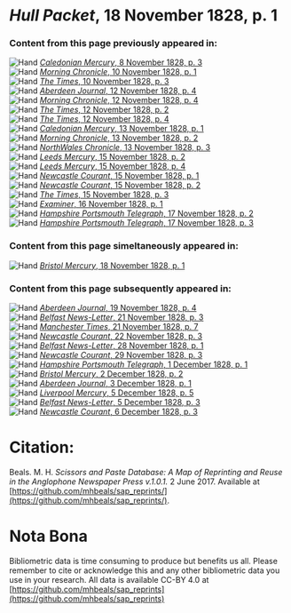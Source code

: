 # *Hull Packet*, 18 November 1828, p. 1  
  
### Content from this page previously appeared in:  
![Hand](http://scissorsandpaste.net/wp-content/uploads/2017/06/smallhandpointer.png) [*Caledonian Mercury*, 8 November 1828, p. 3](https://mhbeals.github.io/sap_html/Caledonian-Mercury/Caledonian-Mercury-8-November-1828-p-3)  
![Hand](http://scissorsandpaste.net/wp-content/uploads/2017/06/smallhandpointer.png) [*Morning Chronicle*, 10 November 1828, p. 1](https://mhbeals.github.io/sap_html/Morning-Chronicle/Morning-Chronicle-10-November-1828-p-1)  
![Hand](http://scissorsandpaste.net/wp-content/uploads/2017/06/smallhandpointer.png) [*The Times*, 10 November 1828, p. 3](https://mhbeals.github.io/sap_html/The-Times/The-Times-10-November-1828-p-3)  
![Hand](http://scissorsandpaste.net/wp-content/uploads/2017/06/smallhandpointer.png) [*Aberdeen Journal*, 12 November 1828, p. 4](https://mhbeals.github.io/sap_html/Aberdeen-Journal/Aberdeen-Journal-12-November-1828-p-4)  
![Hand](http://scissorsandpaste.net/wp-content/uploads/2017/06/smallhandpointer.png) [*Morning Chronicle*, 12 November 1828, p. 4](https://mhbeals.github.io/sap_html/Morning-Chronicle/Morning-Chronicle-12-November-1828-p-4)  
![Hand](http://scissorsandpaste.net/wp-content/uploads/2017/06/smallhandpointer.png) [*The Times*, 12 November 1828, p. 2](https://mhbeals.github.io/sap_html/The-Times/The-Times-12-November-1828-p-2)  
![Hand](http://scissorsandpaste.net/wp-content/uploads/2017/06/smallhandpointer.png) [*The Times*, 12 November 1828, p. 4](https://mhbeals.github.io/sap_html/The-Times/The-Times-12-November-1828-p-4)  
![Hand](http://scissorsandpaste.net/wp-content/uploads/2017/06/smallhandpointer.png) [*Caledonian Mercury*, 13 November 1828, p. 1](https://mhbeals.github.io/sap_html/Caledonian-Mercury/Caledonian-Mercury-13-November-1828-p-1)  
![Hand](http://scissorsandpaste.net/wp-content/uploads/2017/06/smallhandpointer.png) [*Morning Chronicle*, 13 November 1828, p. 2](https://mhbeals.github.io/sap_html/Morning-Chronicle/Morning-Chronicle-13-November-1828-p-2)  
![Hand](http://scissorsandpaste.net/wp-content/uploads/2017/06/smallhandpointer.png) [*NorthWales Chronicle*, 13 November 1828, p. 3](https://mhbeals.github.io/sap_html/NorthWales-Chronicle/NorthWales-Chronicle-13-November-1828-p-3)  
![Hand](http://scissorsandpaste.net/wp-content/uploads/2017/06/smallhandpointer.png) [*Leeds Mercury*, 15 November 1828, p. 2](https://mhbeals.github.io/sap_html/Leeds-Mercury/Leeds-Mercury-15-November-1828-p-2)  
![Hand](http://scissorsandpaste.net/wp-content/uploads/2017/06/smallhandpointer.png) [*Leeds Mercury*, 15 November 1828, p. 4](https://mhbeals.github.io/sap_html/Leeds-Mercury/Leeds-Mercury-15-November-1828-p-4)  
![Hand](http://scissorsandpaste.net/wp-content/uploads/2017/06/smallhandpointer.png) [*Newcastle Courant*, 15 November 1828, p. 1](https://mhbeals.github.io/sap_html/Newcastle-Courant/Newcastle-Courant-15-November-1828-p-1)  
![Hand](http://scissorsandpaste.net/wp-content/uploads/2017/06/smallhandpointer.png) [*Newcastle Courant*, 15 November 1828, p. 2](https://mhbeals.github.io/sap_html/Newcastle-Courant/Newcastle-Courant-15-November-1828-p-2)  
![Hand](http://scissorsandpaste.net/wp-content/uploads/2017/06/smallhandpointer.png) [*The Times*, 15 November 1828, p. 3](https://mhbeals.github.io/sap_html/The-Times/The-Times-15-November-1828-p-3)  
![Hand](http://scissorsandpaste.net/wp-content/uploads/2017/06/smallhandpointer.png) [*Examiner*, 16 November 1828, p. 1](https://mhbeals.github.io/sap_html/Examiner/Examiner-16-November-1828-p-1)  
![Hand](http://scissorsandpaste.net/wp-content/uploads/2017/06/smallhandpointer.png) [*Hampshire Portsmouth Telegraph*, 17 November 1828, p. 2](https://mhbeals.github.io/sap_html/Hampshire-Portsmouth-Telegraph/Hampshire-Portsmouth-Telegraph-17-November-1828-p-2)  
![Hand](http://scissorsandpaste.net/wp-content/uploads/2017/06/smallhandpointer.png) [*Hampshire Portsmouth Telegraph*, 17 November 1828, p. 3](https://mhbeals.github.io/sap_html/Hampshire-Portsmouth-Telegraph/Hampshire-Portsmouth-Telegraph-17-November-1828-p-3)  
  
### Content from this page simeltaneously appeared in:  
![Hand](http://scissorsandpaste.net/wp-content/uploads/2017/06/smallhandpointer.png) [*Bristol Mercury*, 18 November 1828, p. 1](https://mhbeals.github.io/sap_html/Bristol-Mercury/Bristol-Mercury-18-November-1828-p-1)  
  
### Content from this page subsequently appeared in:  
![Hand](http://scissorsandpaste.net/wp-content/uploads/2017/06/smallhandpointer.png) [*Aberdeen Journal*, 19 November 1828, p. 4](https://mhbeals.github.io/sap_html/Aberdeen-Journal/Aberdeen-Journal-19-November-1828-p-4)  
![Hand](http://scissorsandpaste.net/wp-content/uploads/2017/06/smallhandpointer.png) [*Belfast News-Letter*, 21 November 1828, p. 3](https://mhbeals.github.io/sap_html/Belfast-News-Letter/Belfast-News-Letter-21-November-1828-p-3)  
![Hand](http://scissorsandpaste.net/wp-content/uploads/2017/06/smallhandpointer.png) [*Manchester Times*, 21 November 1828, p. 7](https://mhbeals.github.io/sap_html/Manchester-Times/Manchester-Times-21-November-1828-p-7)  
![Hand](http://scissorsandpaste.net/wp-content/uploads/2017/06/smallhandpointer.png) [*Newcastle Courant*, 22 November 1828, p. 3](https://mhbeals.github.io/sap_html/Newcastle-Courant/Newcastle-Courant-22-November-1828-p-3)  
![Hand](http://scissorsandpaste.net/wp-content/uploads/2017/06/smallhandpointer.png) [*Belfast News-Letter*, 28 November 1828, p. 1](https://mhbeals.github.io/sap_html/Belfast-News-Letter/Belfast-News-Letter-28-November-1828-p-1)  
![Hand](http://scissorsandpaste.net/wp-content/uploads/2017/06/smallhandpointer.png) [*Newcastle Courant*, 29 November 1828, p. 3](https://mhbeals.github.io/sap_html/Newcastle-Courant/Newcastle-Courant-29-November-1828-p-3)  
![Hand](http://scissorsandpaste.net/wp-content/uploads/2017/06/smallhandpointer.png) [*Hampshire Portsmouth Telegraph*, 1 December 1828, p. 1](https://mhbeals.github.io/sap_html/Hampshire-Portsmouth-Telegraph/Hampshire-Portsmouth-Telegraph-1-December-1828-p-1)  
![Hand](http://scissorsandpaste.net/wp-content/uploads/2017/06/smallhandpointer.png) [*Bristol Mercury*, 2 December 1828, p. 2](https://mhbeals.github.io/sap_html/Bristol-Mercury/Bristol-Mercury-2-December-1828-p-2)  
![Hand](http://scissorsandpaste.net/wp-content/uploads/2017/06/smallhandpointer.png) [*Aberdeen Journal*, 3 December 1828, p. 1](https://mhbeals.github.io/sap_html/Aberdeen-Journal/Aberdeen-Journal-3-December-1828-p-1)  
![Hand](http://scissorsandpaste.net/wp-content/uploads/2017/06/smallhandpointer.png) [*Liverpool Mercury*, 5 December 1828, p. 5](https://mhbeals.github.io/sap_html/Liverpool-Mercury/Liverpool-Mercury-5-December-1828-p-5)  
![Hand](http://scissorsandpaste.net/wp-content/uploads/2017/06/smallhandpointer.png) [*Belfast News-Letter*, 5 December 1828, p. 3](https://mhbeals.github.io/sap_html/Belfast-News-Letter/Belfast-News-Letter-5-December-1828-p-3)  
![Hand](http://scissorsandpaste.net/wp-content/uploads/2017/06/smallhandpointer.png) [*Newcastle Courant*, 6 December 1828, p. 3](https://mhbeals.github.io/sap_html/Newcastle-Courant/Newcastle-Courant-6-December-1828-p-3)  


# Citation: 

Beals. M. H. *Scissors and Paste Database: A Map of Reprinting and Reuse in the Anglophone Newspaper Press v.1.0.1.* 2 June 2017. Available at [https://github.com/mhbeals/sap_reprints/](https://github.com/mhbeals/sap_reprints/). 

# Nota Bona

Bibliometric data is time consuming to produce but benefits us all. Please remember to cite or acknowledge this and any other bibliometric data you use in your research. All data is available CC-BY 4.0 at [https://github.com/mhbeals/sap_reprints](https://github.com/mhbeals/sap_reprints)